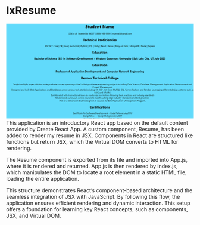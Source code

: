 # IxResume

![image](./PE01.png)
This application is an introductory React app based on the default content provided by Create React App. A custom component, Resume, has been added to render my resume in JSX. Components in React are structured like functions but return JSX, which the Virtual DOM converts to HTML for rendering.

The Resume component is exported from its file and imported into App.js, where it is rendered and returned. App.js is then rendered by index.js, which manipulates the DOM to locate a root element in a static HTML file, loading the entire application.

This structure demonstrates React’s component-based architecture and the seamless integration of JSX with JavaScript. By following this flow, the application ensures efficient rendering and dynamic interaction. This setup offers a foundation for learning key React concepts, such as components, JSX, and Virtual DOM.
